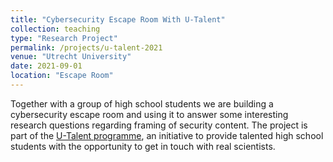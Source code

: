 ```yaml
---
title: "Cybersecurity Escape Room With U-Talent"
collection: teaching
type: "Research Project"
permalink: /projects/u-talent-2021
venue: "Utrecht University"
date: 2021-09-01
location: "Escape Room"
---
```


Together with a group of high school students we are building a cybersecurity escape room and using it to answer some interesting research questions regarding framing of security content. The project is part of the [U-Talent programme](https://u-talent.nl/), an initiative to provide talented high school students with the opportunity to get in touch with real scientists.
